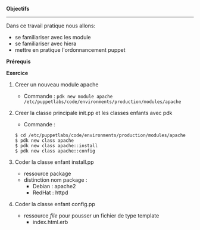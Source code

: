 **Objectifs**

---

Dans ce travail pratique nous allons:

- se familiariser avec les module
- se familiariser avec hiera
- mettre en pratique l'ordonnancement puppet


**Prérequis**

**Exercice**

1. Creer un nouveau module apache

    - Commande : ```pdk new module apache /etc/puppetlabs/code/environments/production/modules/apache```

2. Creer la classe principale init.pp et les classes enfants avec pdk

    - Commande : 
    ```
    $ cd /etc/puppetlabs/code/environments/production/modules/apache
    $ pdk new class apache
    $ pdk new class apache::install
    $ pdk new class apache::config
    ```

3. Coder la classe enfant install.pp

    - ressource package
    - distinction nom package :
        - Debian : apache2
        - RedHat : httpd

4. Coder la classe enfant config.pp
   
    - ressource *file* pour pousser un fichier de type template 
        - index.html.erb